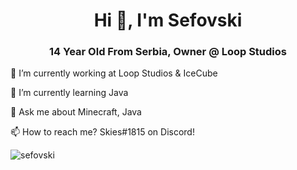 <h1 align="center">Hi 👋, I'm Sefovski</h1>
<h3 align="center">14 Year Old From Serbia, Owner @ Loop Studios</h3>


🔭 I’m currently working at Loop Studios & IceCube

🌱 I’m currently learning Java

💬 Ask me about Minecraft, Java

📫 How to reach me? Skies#1815 on Discord!

<p align="left"> <img src="https://komarev.com/ghpvc/?username=sefovski&label=Profile%20views&color=0e75b6&style=flat" alt="sefovski" /> </p>
